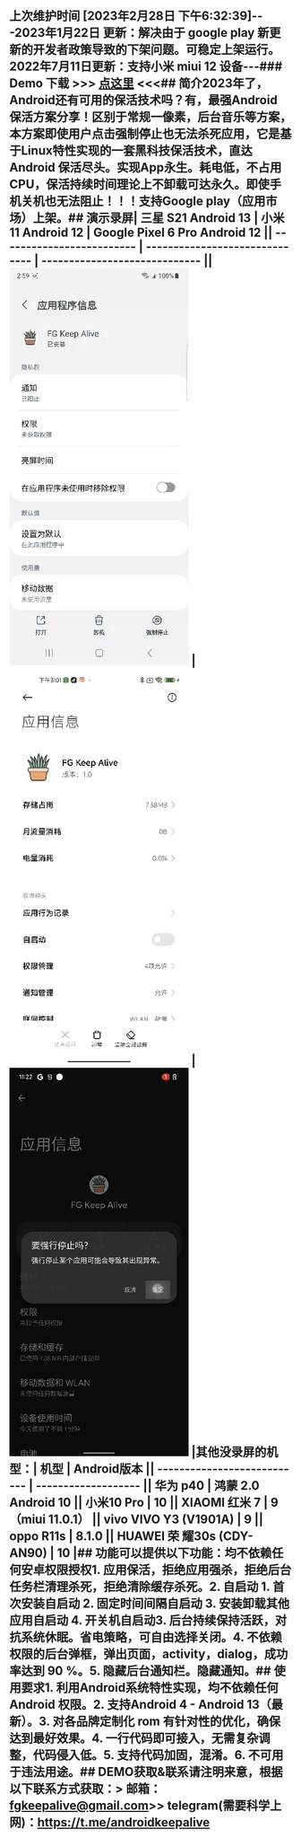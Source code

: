 ## 上次维护时间 [2023年2月28日 下午6:32:39]---2023年1月22日 更新：解决由于 google play 新更新的开发者政策导致的下架问题。可稳定上架运行。2022年7月11日更新：支持小米 miui 12 设备---### Demo 下载 >>> [点这里](./Demo.apk) <<<## 简介2023年了，Android还有可用的保活技术吗？有，最强Android 保活方案分享！区别于常规一像素，后台音乐等方案，本方案即使用户**点击强制停止**也**无法杀死应用**，它是基于Linux特性实现的一套**黑科技保活技术**，直达Android 保活尽头。实现**App永生**。**耗电低**，不占用CPU，保活持续时间理论上不卸载**可达永久**。即使手机关机也无法阻止！！！支持Google play（应用市场）上架。## **演示录屏**| 三星 S21 Android 13       | 小米 11 Android 12             | Google Pixel 6 Pro Android 12 || ------------------------- | ------------------------------ | ----------------------------- || ![](/GIF/sanxing.gif)    | ![](/GIF/xiaomi.gif)          | ![](/GIF/google.gif)         |其他没录屏的机型：| 机型                        | Android版本         || --------------------------- | ------------------- || 华为 p40                    | 鸿蒙 2.0 Android 10 || 小米10 Pro                  | 10                  || XIAOMI 红米 7               | 9（miui 11.0.1）    || vivo VIVO Y3 (V1901A)       | 9                   || oppo R11s                   | 8.1.0               || HUAWEI 荣 耀30s (CDY- AN90) | 10                  |## 功能可以提供以下功能：均不依赖任何安卓权限授权1. 应用保活，拒绝应用强杀，拒绝后台任务栏清理杀死，拒绝清除缓存杀死。2. 自启动   1. 首次安装自启动   2. 固定时间间隔自启动   3. 安装卸载其他应用自启动   4. 开关机自启动3. 后台持续保持活跃，对抗系统休眠。省电策略，可自由选择关闭。4. 不依赖权限的后台弹框，弹出页面，activity，dialog，成功率达到 90 %。5. 隐藏后台通知栏。隐藏通知。## 使用要求1. 利用Android系统特性实现，均**不依赖任何 Android 权限**。2. 支持Android 4 - **Android 13（最新）**。3. 对各品牌定制化 rom 有**针对性的优化**，确保达到最好效果。4. **一行代码**即可**接入**，无需复杂调整，代码侵入低。5. 支持代码**加固**，混淆。6. 不可用于违法用途。## DEMO获取&联系请注明来意，根据以下联系方式获取：> 邮箱：fgkeepalive@gmail.com>> telegram(需要科学上网)：https://t.me/androidkeepalive